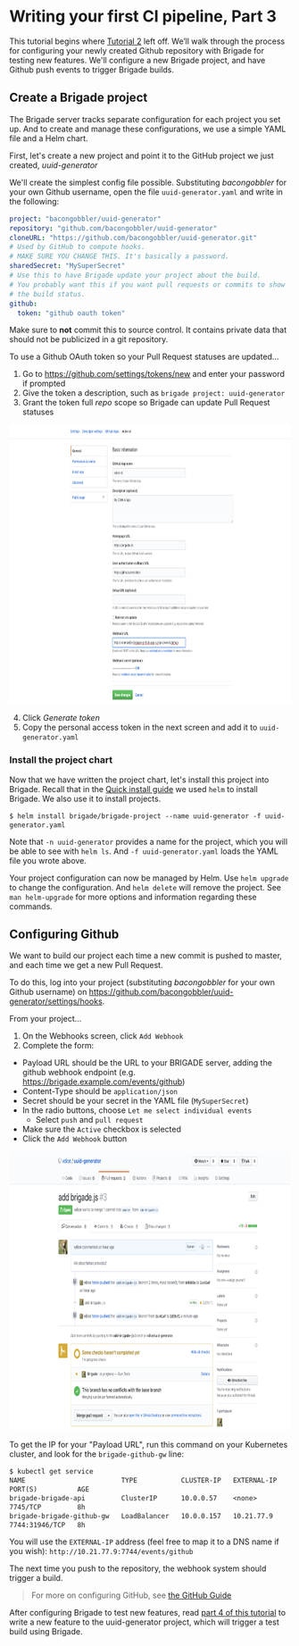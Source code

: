 # Writing your first CI pipeline, Part 3

This tutorial begins where [Tutorial 2][part2] left off. We’ll walk through the process for configuring your newly created Github repository with Brigade for testing new features. We'll configure a new Brigade project, and have Github push events to trigger Brigade builds.

## Create a Brigade project

The Brigade server tracks separate configuration for each project you set up. And to create and manage these configurations, we use a simple YAML file and a Helm chart.

First, let's create a new project and point it to the GitHub project we just created, *uuid-generator*

We'll create the simplest config file possible. Substituting *bacongobbler* for your own Github username, open the file `uuid-generator.yaml` and write in the following:

```yaml
project: "bacongobbler/uuid-generator"
repository: "github.com/bacongobbler/uuid-generator"
cloneURL: "https://github.com/bacongobbler/uuid-generator.git"
# Used by GitHub to compute hooks.
# MAKE SURE YOU CHANGE THIS. It's basically a password.
sharedSecret: "MySuperSecret"
# Use this to have Brigade update your project about the build.
# You probably want this if you want pull requests or commits to show
# the build status.
github:
  token: "github oauth token"
```

Make sure to **not** commit this to source control. It contains private data that should not be publicized in a git repository.

To use a Github OAuth token so your Pull Request statuses are updated...

1. Go to https://github.com/settings/tokens/new and enter your password if prompted
2. Give the token a description, such as `brigade project: uuid-generator`
3. Grant the token full *repo* scope so Brigade can update Pull Request statuses

<img src="img/img3.png" style="height: 500px;" />

4. Click *Generate token*
5. Copy the personal access token in the next screen and add it to `uuid-generator.yaml`

### Install the project chart

Now that we have written the project chart, let's install this project into Brigade. Recall that in the [Quick install guide](install.md) we used `helm` to install Brigade. We also use it to install projects.

```
$ helm install brigade/brigade-project --name uuid-generator -f uuid-generator.yaml
```

Note that `-n uuid-generator` provides a name for the project, which you will be able to see with `helm ls`. And `-f uuid-generator.yaml` loads the YAML file you wrote above.

Your project configuration can now be managed by Helm. Use `helm upgrade` to change the configuration. And `helm delete` will remove the project. See `man helm-upgrade` for more options and information regarding these commands.

## Configuring Github

We want to build our project each time a new commit is pushed to master, and each time we get a new Pull Request.

To do this, log into your project (substituting *bacongobbler* for your own Github username) on https://github.com/bacongobbler/uuid-generator/settings/hooks.

From your project...

1. On the Webhooks screen, click `Add Webhook`
2. Complete the form:
  - Payload URL should be the URL to your BRIGADE server, adding the github webhook endpoint (e.g. https://brigade.example.com/events/github)
  - Content-Type should be `application/json`
  - Secret should be your secret in the YAML file (`MySuperSecret`)
  - In the radio buttons, choose `Let me select individual events`
    - Select `push` and `pull request`
  - Make sure the `Active` checkbox is selected
  - Click the `Add Webhook` button

<img src="img/img4.png" style="height: 500px;" />

To get the IP for your "Payload URL", run this command on your Kubernetes cluster,
and look for the `brigade-github-gw` line:

```console
$ kubectl get service
NAME                        TYPE           CLUSTER-IP   EXTERNAL-IP   PORT(S)          AGE
brigade-brigade-api         ClusterIP      10.0.0.57    <none>        7745/TCP         8h
brigade-brigade-github-gw   LoadBalancer   10.0.0.157   10.21.77.9    7744:31946/TCP   8h
```

You will use the `EXTERNAL-IP` address (feel free to map it to a DNS name if you wish):
`http://10.21.77.9:7744/events/github`

The next time you push to the repository, the webhook system should trigger a build.

> For more on configuring GitHub, see [the GitHub Guide](../topics/github.md)

After configuring Brigade to test new features, read [part 4 of this tutorial][part4] to write a new feature to the uuid-generator project, which will trigger a test build using Brigade.


[part2]: tutorial02.md
[part4]: tutorial04.md
